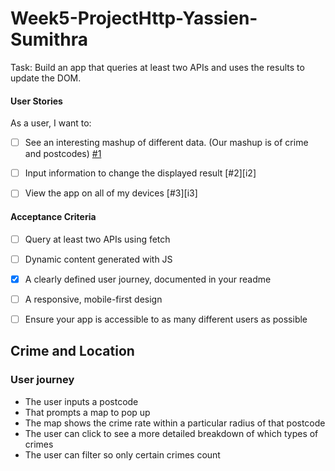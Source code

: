 # Week5-ProjectHttp-Yassien-Sumithra

Task: Build an app that queries at least two APIs and uses the results to update the DOM. 

#### User Stories

As a user, I want to:

- [ ] See an interesting mashup of different data. (Our mashup is of crime and postcodes) [#1][i1]
- [ ] Input information to change the displayed result [#2][i2]
- [ ] View the app on all of my devices [#3][i3]


#### Acceptance Criteria

- [ ] Query at least two APIs using fetch
- [ ] Dynamic content generated with JS
- [x] A clearly defined user journey, documented in your readme
- [ ] A responsive, mobile-first design
- [ ] Ensure your app is accessible to as many different users as possible
   

<!-- Issue links -->
[i1]: https://github.com/fac25/week2-agencyProject-Patrick-Sumithra/issues/1

## Crime and Location

### User journey

- The user inputs a postcode
- That prompts a map to pop up
- The map shows the crime rate within a particular radius of that postcode
- The user can click to see a more detailed breakdown of which types of crimes
- The user can filter so only certain crimes count
